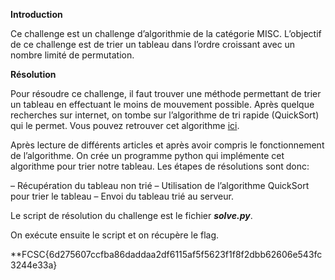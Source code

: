 
**Introduction**

Ce challenge est un challenge d’algorithmie de la catégorie MISC. L’objectif de ce challenge est de trier un tableau dans l’ordre croissant avec un nombre limité de permutation.

**Résolution**

Pour résoudre ce challenge, il faut trouver une méthode permettant de trier un tableau en effectuant le moins de mouvement possible.
Après quelque recherches sur internet, on tombe sur l’algorithme de tri rapide (QuickSort) qui le permet.
Vous pouvez retrouver cet algorithme [ici](https://www.geeksforgeeks.org/quick-sort/).

Après lecture de différents articles et après avoir compris le fonctionnement de l’algorithme. On crée un programme python qui implémente cet algorithme pour trier notre tableau.
Les étapes de résolutions sont donc:

– Récupération du tableau non trié
– Utilisation de l’algorithme QuickSort pour trier le tableau
– Envoi du tableau trié au serveur.

Le script de résolution du challenge est le fichier ***solve.py***.

On exécute ensuite le script et on récupère le flag.


**FCSC{6d275607ccfba86daddaa2df6115af5f5623f1f8f2dbb62606e543fc3244e33a}
